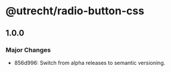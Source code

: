 # @utrecht/radio-button-css

## 1.0.0

### Major Changes

- 856d996: Switch from alpha releases to semantic versioning.

